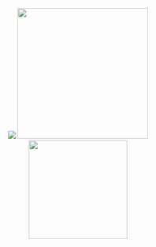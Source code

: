 
    
<div align="center">
    <img src="https://github-readme-streak-stats.herokuapp.com?user=Krimax0&theme=codestackr&type=png"> 
    <img height=265 src="https://github-readme-stats.vercel.app/api/top-langs/?username=etztrefis&theme=codeSTACKr&layout=compact"> </br>
    <img height=200 src="https://github-readme-stats.vercel.app/api?username=Krimax0&count_private=true&theme=codeSTACKr&show_icons=true">
<div/>
   
